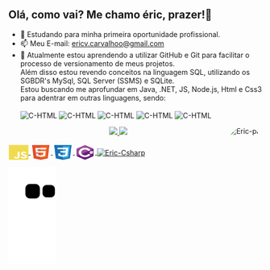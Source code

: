 ## Olá, como vai? Me chamo éric, prazer!👋

- 🔭 Estudando para minha primeira oportunidade profissional.
- 📫 Meu E-mail: ericv.carvalhoo@gmail.com
- 🌱 Atualmente estou aprendendo a utilizar GitHub e Git para facilitar o processo de versionamento de meus projetos. <br> Além disso estou revendo conceitos na linguagem SQL, utilizando os SGBDR's MySql, SQL Server (SSMS) e SQLite. <br> Estou buscando me aprofundar em Java, .NET, JS, Node.js, Html e Css3 para adentrar em outras linguagens, sendo: <br><br> <img align="center" alt="C-HTML" height="40" width="200" src="https://img.shields.io/badge/React_Native-20232A?style=for-the-badge&logo=react&logoColor=61DAFB"> <img align="center" alt="C-HTML" height="40" width="120" src="https://img.shields.io/badge/React-20232A?style=for-the-badge&logo=react&logoColor=61DAFB"> <img align="center" alt="C-HTML" height="40" width="90" src="https://img.shields.io/badge/PHP-777BB4?style=for-the-badge&logo=php&logoColor=white"> <img align="center" alt="C-HTML" height="40" width="90" src="https://img.shields.io/badge/C-00599C?style=for-the-badge&logo=c&logoColor=white"> <img align="center" alt="C-HTML" height="40" width="90" src="https://img.shields.io/badge/C%2B%2B-00599C?style=for-the-badge&logo=c%2B%2B&logoColor=white"> <br>

<img align="right" alt="Eric-pic" height="150" style="border-radius:50px;" src="https://i.pinimg.com/736x/70/dc/0f/70dc0f3c93ed183f9b7a2e6e8f81f8a6.jpg">

<div align="center">
  <a href="https://github.com/ericcarvlh">
  <img height="180em" src="https://github-readme-stats.vercel.app/api?username=ericcarvlh&show_icons=true&theme=dracula&include_all_commits=true&count_private=true"/>
  <img height="180em" src="https://github-readme-stats.vercel.app/api/top-langs/?username=ericcarvlh&layout=compact&langs_count=7&theme=dracula"/>
</div>
<div style="display: inline_block"><br>
  <img align="center" alt="Eric-Js" height="30" width="40" src="https://raw.githubusercontent.com/devicons/devicon/master/icons/javascript/javascript-plain.svg">
  <img align="center" alt="Eric-HTML" height="30" width="40" src="https://raw.githubusercontent.com/devicons/devicon/master/icons/html5/html5-original.svg">
  <img align="center" alt="Eric-CSS" height="30" width="40" src="https://raw.githubusercontent.com/devicons/devicon/master/icons/css3/css3-original.svg">
  <img align="center" alt="Eric-Csharp" height="30" width="40" src="https://raw.githubusercontent.com/devicons/devicon/master/icons/csharp/csharp-original.svg">
  <img align="center" alt="Eric-Csharp" height="30" width="40" src="https://img.shields.io/badge/.NET-5C2D91?style=for-the-badge&logo=.net&logoColor=white">
</div>
 

  ![Snake animation](https://github.com/ericcarvlh/ericcarvlh/blob/output/github-contribution-grid-snake.svg)

